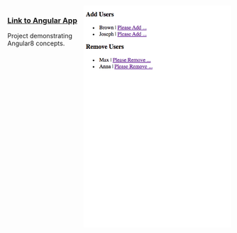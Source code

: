 
<a href="https://mohibullahkamal.github.io/Angular_Concepts/">
  <img align="right" src="./appImage.png" height="500">
</a>

### [Link to Angular App](https://mohibullahkamal.github.io/Angular_Concepts/)


Project demonstrating Angular8 concepts.
